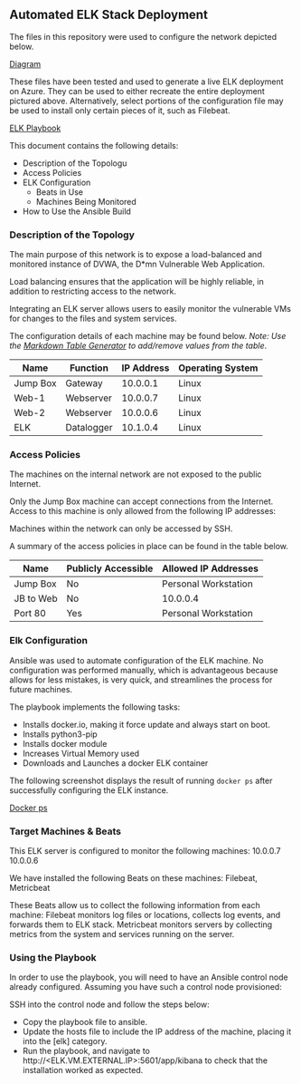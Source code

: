 ## Automated ELK Stack Deployment

The files in this repository were used to configure the network depicted below.

[Diagram](https://github.com/tli85/Cybersecurity/blob/main/BootCampProjectOne/Images/Project1Diagram.png)

These files have been tested and used to generate a live ELK deployment on Azure. They can be used to either recreate the entire deployment pictured above. Alternatively, select portions of the configuration file may be used to install only certain pieces of it, such as Filebeat.

[ELK Playbook](https://github.com/tli85/Cybersecurity/blob/main/Ansible/elk-playbook.yml)  

This document contains the following details:
- Description of the Topologu
- Access Policies
- ELK Configuration
  - Beats in Use
  - Machines Being Monitored
- How to Use the Ansible Build


### Description of the Topology

The main purpose of this network is to expose a load-balanced and monitored instance of DVWA, the D*mn Vulnerable Web Application.

Load balancing ensures that the application will be highly reliable, in addition to restricting access to the network.

Integrating an ELK server allows users to easily monitor the vulnerable VMs for changes to the files and system services.

The configuration details of each machine may be found below.
_Note: Use the [Markdown Table Generator](http://www.tablesgenerator.com/markdown_tables) to add/remove values from the table_.

| Name     | Function | IP Address | Operating System |
|----------|----------|------------|------------------|
| Jump Box | Gateway  | 10.0.0.1   | Linux            |
| Web-1    | Webserver| 10.0.0.7   | Linux            |
| Web-2    | Webserver| 10.0.0.6   | Linux            |
| ELK      |Datalogger| 10.1.0.4   | Linux            |

### Access Policies

The machines on the internal network are not exposed to the public Internet. 

Only the Jump Box machine can accept connections from the Internet. Access to this machine is only allowed from the following IP addresses:

Machines within the network can only be accessed by SSH.

A summary of the access policies in place can be found in the table below.

| Name     | Publicly Accessible | Allowed IP Addresses |
|----------|---------------------|----------------------|
| Jump Box | No                  | Personal Workstation |
| JB to Web| No                  | 10.0.0.4             |
| Port 80  | Yes                 | Personal Workstation |

### Elk Configuration

Ansible was used to automate configuration of the ELK machine. No configuration was performed manually, which is advantageous because allows for less mistakes, is very quick, and streamlines the process for future machines.

The playbook implements the following tasks:
- Installs docker.io, making it force update and always start on boot.
- Installs python3-pip
- Installs docker module
- Increases Virtual Memory used
- Downloads and Launches a docker ELK container

The following screenshot displays the result of running `docker ps` after successfully configuring the ELK instance.

[Docker ps](https://github.com/tli85/Cybersecurity/blob/main/BootCampProjectOne/Images/Project1ElkContainer.png)

### Target Machines & Beats
This ELK server is configured to monitor the following machines:
10.0.0.7
10.0.0.6

We have installed the following Beats on these machines:
Filebeat,
Metricbeat

These Beats allow us to collect the following information from each machine:
Filebeat monitors log files or locations, collects log events, and forwards them to ELK stack.
Metricbeat monitors servers by collecting metrics from the system and services running on the server.

### Using the Playbook
In order to use the playbook, you will need to have an Ansible control node already configured. Assuming you have such a control node provisioned: 

SSH into the control node and follow the steps below:
- Copy the playbook file to ansible.
- Update the hosts file to include the IP address of the machine, placing it into the [elk] category.
- Run the playbook, and navigate to http://<ELK.VM.EXTERNAL.IP>:5601/app/kibana to check that the installation worked as expected.

